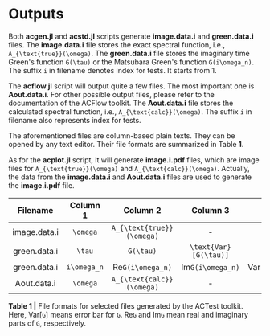 # Outputs

Both **acgen.jl** and **acstd.jl** scripts generate **image.data.i** and **green.data.i** files. The **image.data.i** file stores the exact spectral function, i.e., ``A_{\text{true}}(\omega)``. The **green.data.i** file stores the imaginary time Green's function ``G(\tau)`` or the Matsubara Green's function ``G(i\omega_n)``. The suffix ``i`` in filename denotes index for tests. It starts from 1.

The **acflow.jl** script will output quite a few files. The most important one is **Aout.data.i**. For other possible output files, please refer to the documentation of the ACFlow toolkit. The **Aout.data.i** file stores the calculated spectral function, i.e., ``A_{\text{calc}}(\omega)``. The suffix ``i`` in filename also represents index for tests.

The aforementioned files are column-based plain texts. They can be opened by any text editor. Their file formats are summarized in Table **1**.

As for the **acplot.jl** script, it will generate **image.i.pdf** files, which are image files for ``A_{\text{true}}(\omega)`` and ``A_{\text{calc}}(\omega)``. Actually, the data from the **image.data.i** and **Aout.data.i** files are used to generate the **image.i.pdf** file.

| Filename | Column 1 | Column 2 | Column 3 | Column 4 | Column 5 | Number of lines |
| :------: | :------: | :------: | :------: | :------: | :------: | :-------------: |
| image.data.i | ``\omega`` | ``A_{\text{true}}(\omega)`` | - | - | -  | ``N_{\omega}`` |
| green.data.i | ``\tau`` | ``G(\tau)`` | ``\text{Var}[G(\tau)]`` | - | - | ``N_{\tau}`` |
| green.data.i | ``i\omega_n`` | Re``G(i\omega_n)`` | Im``G(i\omega_n)`` | Var[Re``G(i\omega_n)``] | Var[Im``G(i\omega_n)``] | ``N`` |
| Aout.data.i | ``\omega`` | ``A_{\text{calc}}(\omega)`` | - | - | - | ``N_{\omega}`` |

**Table 1 |** File formats for selected files generated by the ACTest toolkit. Here, Var[``G``] means error bar for ``G``. Re``G`` and Im``G`` mean real and imaginary parts of ``G``, respectively.
